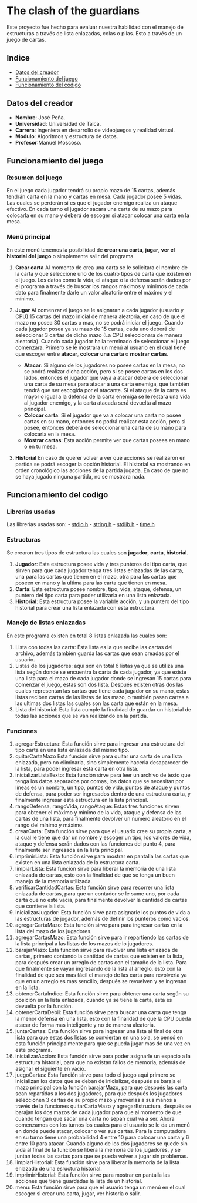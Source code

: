 ﻿# The clash of the guardians

Este proyecto fue hecho para evaluar nuestra habilidad con el manejo de estructuras a través de lista enlazadas, colas o pilas. Esto a través de un juego de cartas.

## Indice
- [Datos del creador](#datos-del-creador)
- [Funcionamiento del juego](#funcionamiento-del-juego)
- [Funcionamiento del código](#funcionamiento-del-codigo)
## Datos del creador
- **Nombre**: José Peña.
- **Universidad**: Universidad de Talca.
- **Carrera**: Ingeniera en desarrollo de videojuegos y realidad virtual.
- **Modulo**: Algoritmos y estructura de datos.
- **Profesor**:Manuel Moscoso.

## Funcionamiento del juego
### Resumen del juego
En el juego cada jugador tendrá su propio mazo de 15 cartas, además tendrán carta en la mano y cartas en mesa. Cada jugador posee 5 vidas. Las cuales se perderán si es que el jugador enemigo realiza un ataque efectivo. En cada turno el jugador sacara una carta de su mazo para colocarla en su mano y deberá de escoger si atacar colocar una carta en la mesa.
### Menú principal
En este menú tenemos la posibilidad de **crear una carta**, **jugar**, **ver el historial del juego** o simplemente salir del programa.
1. **Crear carta**
Al momento de crea una carta se le solicitara el nombre de la carta y que seleccione uno de los cuatro tipos de carta que existen en el juego. Los datos como la vida, el ataque o la defensa serán dados por el programa a través de buscar los rangos máximos y mínimos de cada dato para finalmente darle un valor aleatorio entre el máximo y el mínimo.
2.  **Jugar**
Al comenzar el juego se le asignaran a cada jugador (usuario y CPU) 15 cartas del mazo inicial de manera aleatoria, en caso de que el mazo no posea 30 cartas o mas, no se podrá iniciar el juego. Cuando cada jugador posea ya su mazo de 15 cartas, cada uno deberá de seleccionar 3 cartas de dicho mazo (La CPU seleccionara de manera aleatoria). 
Cuando cada jugador halla terminado de seleccionar el juego comenzara. Primero se le mostrara un menú al usuario en el cual tiene que escoger entre **atacar**, **colocar una carta** o **mostrar cartas**.
	- **Atacar**: Si alguno de los jugadores no posee cartas en la mesa, no se podrá realizar dicha acción, pero si se posee cartas en los dos lados, entonces el jugador que vaya a atacar deberá de seleccionar una carta de su mesa para atacar a una carta enemiga, que también tendrá que ser escogida por el atacante. Si el ataque de la carta es mayor o igual a la defensa de la carta enemiga se le restara una vida al jugador enemigo, y la carta atacada será devuelta al mazo principal.
	- **Colocar carta**: Si el jugador que va a colocar una carta no posee cartas en su mano, entonces no podrá realizar esta acción, pero si posee, entonces deberá de seleccionar una carta de su mano para colocarla en la mesa.
	- **Mostrar cartas**: Esta acción permite ver que cartas posees en mano o en tu mesa.

3. **Historial**
En caso de querer volver a ver que acciones se realizaron en partida se podrá escoger la opción historial. El historial va mostrando en orden cronológico las acciones de la partida jugada. En caso de que no se haya jugado ninguna partida, no se mostrara nada.

## Funcionamiento del codigo
### Librerías usadas
Las librerías usadas son:
	- [stdio.h](https://devdocs.io/c/io)
	- [string.h](https://devdocs.io/c/string/byte)
	- [stdlib.h](https://devdocs.io/c/program)
	- [time.h](https://devdocs.io/c/chrono)

### Estructuras
Se crearon tres tipos de estructura las cuales son **jugador**, **carta**, **historial**.

1. **Jugador**: Esta estructura posee vida y tres punteros del tipo carta, que sirven para que cada jugador tenga tres listas enlazadas de las carta, una para las cartas que tienen en el mazo, otra para las cartas que poseen en mano y la ultima para las carta que tienen en mesa.
2. **Carta**: Esta estructura posee nombre, tipo, vida, ataque, defensa, un puntero del tipo carta para poder utilizarla en una lista enlazada.
3. **Historial**: Esta estructura posee la variable acción, y un puntero del tipo historial para crear una lista enlazada con esta estructura.

### Manejo de listas enlazadas
En este programa existen en total 8 listas enlazada las cuales son:

1. Lista con todas las carta: Esta lista es la que recibe las cartas del archivo, además también guarda las cartas que sean creadas por el usuario.
2. Listas de los jugadores: aquí son en total 6 listas ya que se utiliza una lista según donde se encuentra la carta de cada jugador, ya que existe una lista para el mazo de cada jugador donde se ingresan 15 cartas para comenzar el juego, estas son dos lista. Después existen otras dos las cuales representan las cartas que tiene cada jugador en su mano, estas listas reciben cartas de las listas de los mazo, o también pasan cartas a las ultimas dos listas las cuales son las carta que están en la mesa.
3. Lista del historial: Esta lista cumple la finalidad de guardar un historial de todas las acciones que se van realizando en la partida.
### Funciones
1. agregarEstructura: Esta función sirve para ingresar una estructura del tipo carta en una lista enlazada del mismo tipo.
2. quitarCartaMazo Esta función sirve para quitar una carta de una lista enlazada, pero no eliminarla, sino simplemente hacerla desaparecer de la lista, para poder ingresar esta carta en otra lista.
3. inicializarListaTexto: Esta función sirve para leer un archivo de texto que tenga los datos separados por comas, los datos que se necesitan por líneas es un nombre, un tipo, puntos de vida, puntos de ataque y puntos de defensa, para poder ser ingresados dentro de una estructura carta, y finalmente ingresar esta estructura en la lista principal.
4. rangoDefensa, rangoVida, rangoAtaque: Estas tres funciones sirven para obtener el máximo y mínimo de la vida, ataque y defensa de las cartas de una lista, para finalmente devolver un numero aleatorio en el rango del mínimo y máximo.
5. crearCarta: Esta función sirve para que el usuario cree su propia carta, a la cual le tiene que dar un nombre y escoger un tipo, los valores de vida, ataque y defensa serán dados con las funciones del punto 4, para finalmente ser ingresada en la lista principal.
6. imprimirLista: Esta función sirve para mostrar en pantalla las cartas que existen en una lista enlazada de la estructura carta.
7. limpiarLista: Esta función sirve para liberar la memoria de una lista enlazada de cartas, esto con la finalidad de que se tenga un buen manejo de la memoria utilizada.
8. verificarCantidadCartas: Esta función sirve para recorrer una lista enlazada de cartas, para que un contador se le sume uno, por cada carta que no este vacía, para finalmente devolver la cantidad de cartas que contiene la lista.
9. inicializarJugador: Esta función sirve para asignarle los puntos de vida a las estructuras de jugador, además de definir los punteros como vacíos.
10. agregarCartaMazo: Esta función sirve para para ingresar cartas en la lista del mazo de los jugadores.
11. agregarCartasMazo: Esta función sirve para ir repartiendo las cartas de la lista principal a las listas de los mazos de lo jugadores.
12. barajarMazo: Esta función sirve para revolver una lista enlazada de cartas, primero contando la cantidad de cartas que existen en la lista, para después crear un arreglo de cartas con el tamaño de la lista. Para que finalmente se vayan ingresando de la lista al arreglo, esto con la finalidad de que sea mas fácil el manejo de las carta para revolverla ya que en un arreglo es mas sencillo, después se revuelven y se ingresan en la lista.
13. obtenerCartaIndice: Esta función sirve para obtener una carta según su posición en la lista enlazada, cuando ya se tiene la carta, esta es devuelta por la función.
14. obtenerCartaDebil: Esta función sirve para buscar una carta que tenga la menor defensa en una lista, esto con la finalidad de que la CPU pueda atacar de forma mas inteligente y no de manera aleatoria.
15. juntarCartas: Esta función sirve para ingresar una lista al final de otra lista para que estas dos listas se conviertan en una sola, se pensó en esta función principalmente para que se pueda jugar mas de una vez en este programa.
16.  inicializarAccion: Esta función sirve para poder asignarle un espacio a la estructura historial, para que no existan fallos de memoria, además de asignar el siguiente en vacío.
17. juegoCartas: Esta función sirve para todo el juego aquí primero se inicializan los datos que se deban de inicializar, después se baraja el mazo principal con la función barajarMazo, para que después las carta sean repartidas a los dos jugadores, para que después los jugadores seleccionen 3 cartas de su propio mazo y moverlas a sus manos a través de la funciones quitarCartaMazo y agregarEstructura, después se barajan los dos mazos de cada jugador para que al momento de que cuando tengan que sacar una carta no sepan cual va a ser. Ahora comenzamos con los turnos los cuales para el usuario se le da un menú en donde puede atacar, colocar o ver sus cartas. Para la computadora en su turno tiene una probabilidad 4 entre 10 para colocar una carta y 6 entre 10 para atacar. Cuando alguno de los dos jugadores se quede sin vida al final de la función se libera la memoria de los jugadores, y se juntan todas las cartas para que se pueda volver a jugar sin problemas.
18. limpiarHistorial: Esta función sirve para liberar la memoria de la lista enlazada de una esructura historial.
19. imprimirHistorial: Esta función sirve para mostrar en pantalla las acciones que tiene guardadas la lista de un historial.
20. menu: Esta función sirve para que el usuario tenga un menú en el cual escoger si crear una carta, jugar, ver historia o salir.
